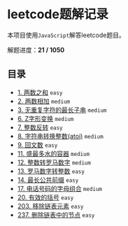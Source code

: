 # leetcode题解记录

本项目使用`JavaScript`解答leetcode题目。

解题进度：**21 / 1050**

## 目录

+ [1. 两数之和](https://github.com/hinapudao/leetcode/tree/master/1.%E4%B8%A4%E6%95%B0%E4%B9%8B%E5%92%8C) `easy`
+ [2. 两数相加](https://github.com/hinapudao/leetcode/tree/master/2.%E4%B8%A4%E6%95%B0%E7%9B%B8%E5%8A%A0) `medium`
+ [3. 无重复字符的最长子串](https://github.com/hinapudao/leetcode/tree/master/3.%E6%97%A0%E9%87%8D%E5%A4%8D%E5%AD%97%E7%AC%A6%E7%9A%84%E6%9C%80%E9%95%BF%E5%AD%90%E4%B8%B2) `medium`
+ [6. Z字形变换](https://github.com/hinapudao/leetcode/tree/master/6.Z%E5%AD%97%E5%BD%A2%E5%8F%98%E6%8D%A2) `medium`
+ [7. 整数反转](https://github.com/hinapudao/leetcode/tree/master/7.%E6%95%B4%E6%95%B0%E5%8F%8D%E8%BD%AC) `easy`
+ [8. 字符串转换整数(atoi)](https://github.com/hinapudao/leetcode/tree/master/8.%E5%AD%97%E7%AC%A6%E4%B8%B2%E8%BD%AC%E6%8D%A2%E6%95%B4%E6%95%B0(atoi)) `medium`
+ [9. 回文数](https://github.com/hinapudao/leetcode/tree/master/9.%E5%9B%9E%E6%96%87%E6%95%B0) `easy`
+ [11. 盛最多水的容器](https://github.com/hinapudao/leetcode/tree/master/11.%E7%9B%9B%E6%9C%80%E5%A4%9A%E6%B0%B4%E7%9A%84%E5%AE%B9%E5%99%A8) `medium`
+ [12. 整数转罗马数字](https://github.com/hinapudao/leetcode/tree/master/12.%E6%95%B4%E6%95%B0%E8%BD%AC%E7%BD%97%E9%A9%AC%E6%95%B0%E5%AD%97) `medium`
+ [13. 罗马数字转整数](https://github.com/hinapudao/leetcode/tree/master/13.%E7%BD%97%E9%A9%AC%E6%95%B0%E5%AD%97%E8%BD%AC%E6%95%B4%E6%95%B0) `easy`
+ [14. 最长公共前缀](https://github.com/hinapudao/leetcode/tree/master/14.%E6%9C%80%E9%95%BF%E5%85%AC%E5%85%B1%E5%89%8D%E7%BC%80) `easy`
+ [17. 电话号码的字母组合](https://github.com/hinapudao/leetcode/tree/master/17.%E7%94%B5%E8%AF%9D%E5%8F%B7%E7%A0%81%E7%9A%84%E5%AD%97%E6%AF%8D%E7%BB%84%E5%90%88) `medium`
+ [20. 有效的括号](https://github.com/hinapudao/leetcode/tree/master/20.%E6%9C%89%E6%95%88%E7%9A%84%E6%8B%AC%E5%8F%B7) `easy`
+ [203. 移除链表元素](https://github.com/hinapudao/leetcode/tree/master/203.%E7%A7%BB%E9%99%A4%E9%93%BE%E8%A1%A8%E5%85%83%E7%B4%A0) `easy`
+ [237. 删除链表中的节点](https://github.com/hinapudao/leetcode/tree/master/237.%E5%88%A0%E9%99%A4%E9%93%BE%E8%A1%A8%E4%B8%AD%E7%9A%84%E8%8A%82%E7%82%B9) `easy`
